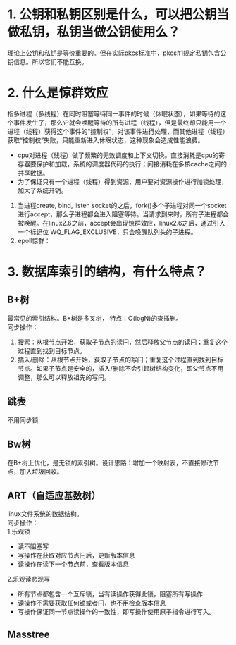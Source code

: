 # 1. 公钥和私钥区别是什么，可以把公钥当做私钥，私钥当做公钥使用么？
理论上公钥和私钥是等价重要的。但在实际pkcs标准中，pkcs#1规定私钥包含公钥信息。所以它们不能互换。
# 2. 什么是惊群效应
指多进程（多线程）在同时阻塞等待同一事件的时候（休眠状态），如果等待的这个事件发生了，那么它就会唤醒等待的所有进程（线程），但是最终却只能用一个进程（线程）获得这个事件的“控制权”，对该事件进行处理，而其他进程（线程）获取“控制权”失败，只能重新进入休眠状态，这种现象会造成性能浪费。
  - cpu对进程（线程）做了频繁的无效调度和上下文切换。直接消耗是cpu的寄存器要保护和加载，系统的调度器代码的执行；间接消耗在多核cache之间的共享数据。
  - 为了保证只有一个进程（线程）得到资源，用户要对资源操作进行加锁处理，加大了系统开销。
1) 当进程create, bind, listen socket的之后，fork()多个子进程对同一个socket进行accept，那么子进程都会进入阻塞等待。当请求到来时，所有子进程都会被唤醒。在linux2.6之前，accept会出现惊群效应，linux2.6之后，通过引入一个标记位 WQ_FLAG_EXCLUSIVE，只会唤醒队列头的子进程。
2) epoll惊群：
# 3. 数据库索引的结构，有什么特点？
  ## B+树
  最常见的索引结构。B+树是多叉树， 特点：O(logN)的查插删。   
  同步操作：
   1. 搜索：从根节点开始，获取子节点的读闩，然后释放父节点的读闩；重复这个过程直到找到目标节点。
   2. 插入/删除：从根节点开始，获取子节点的写闩；重复这个过程直到找到目标节点。如果子节点是安全的，插入/删除不会引起树结构变化，即父节点不用调整，那么可以释放祖先的写闩。
  ## 跳表   
  不用同步锁
  ## Bw树   
  在B+树上优化，是无锁的索引树。设计思路：增加一个映射表，不直接修改节点，加入垃圾回收。
  ## ART（自适应基数树）   
  linux文件系统的数据结构。   
  同步操作：   
  1.乐观锁   
  - 读不阻塞写
  - 写操作在获取对应节点闩后，更新版本信息
  - 读操作在读下一个节点前，查看版本信息   
  
  2.乐观读悲观写   
  - 所有节点都包含一个互斥锁，当有读操作获得此锁，阻塞所有写操作
  - 读操作不需要获取任何锁或者闩，也不用检查版本信息
  - 写操作保证同一节点读操作的一致性，即写操作使用原子指令进行写入。  
  
  ## Masstree
